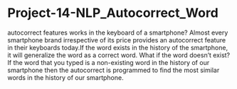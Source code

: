 # Project-14-NLP_Autocorrect_Word
autocorrect features works in the keyboard of a smartphone? Almost every smartphone brand irrespective of its price provides an autocorrect feature in their keyboards today.If the word exists in the history of the smartphone, it will generalize the word as a correct word. What if the word doesn’t exist? If the word that you typed is a non-existing word in the history of our smartphone then the autocorrect is programmed to find the most similar words in the history of our smartphone.

